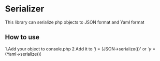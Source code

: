 # Serializer
This library can serialize php objects to JSON format and Yaml format 
## How to use
1.Add your object to console.php
2.Add it to '$j = ($JSON->serialize())' or
'$y = ($Yaml->serialize()) 
